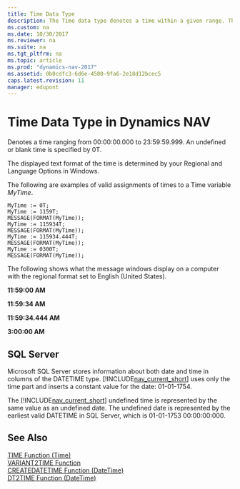 ```yaml
---
title: Time Data Type
description: The Time data type denotes a time within a given range. The display of the time is determined by your Regional and Language Options in Windows.
ms.custom: na
ms.date: 10/30/2017
ms.reviewer: na
ms.suite: na
ms.tgt_pltfrm: na
ms.topic: article
ms.prod: "dynamics-nav-2017"
ms.assetid: 0b0cdfc3-6d6e-4580-9fa6-2e18d12bcec5
caps.latest.revision: 11
manager: edupont
---
```

# Time Data Type in Dynamics NAV
Denotes a time ranging from 00:00:00.000 to 23:59:59.999. An undefined or blank time is specified by 0T.  
  
 The displayed text format of the time is determined by your Regional and Language Options in Windows.  
  
 The following are examples of valid assignments of times to a Time variable *MyTime*.  
  
```  
MyTime := 0T;  
MyTime := 1159T;  
MESSAGE(FORMAT(MyTime));  
MyTime := 115934T;  
MESSAGE(FORMAT(MyTime));  
MyTime := 115934.444T;  
MESSAGE(FORMAT(MyTime));  
MyTime := 0300T;  
MESSAGE(FORMAT(MyTime));  
```  
  
 The following shows what the message windows display on a computer with the regional format set to English \(United States\).  
  
 **11:59:00 AM**  
  
 **11:59:34 AM**  
  
 **11:59:34.444 AM**  
  
 **3:00:00 AM**  
  
## SQL Server  
 Microsoft SQL Server stores information about both date and time in columns of the DATETIME type. [!INCLUDE[nav_current_short](includes/nav_current_short_md.md)] uses only the time part and inserts a constant value for the date: 01-01-1754.  
  
 The [!INCLUDE[nav_current_short](includes/nav_current_short_md.md)] undefined time is represented by the same value as an undefined date. The undefined date is represented by the earliest valid DATETIME in SQL Server, which is 01-01-1753 00:00:00:000.  
  
## See Also  
 [TIME Function \(Time\)](TIME-Function--Time-.md)   
 [VARIANT2TIME Function](VARIANT2TIME-Function.md)   
 [CREATEDATETIME Function \(DateTime\)](CREATEDATETIME-Function--DateTime-.md)   
 [DT2TIME Function \(DateTime\)](DT2TIME-Function--DateTime-.md)